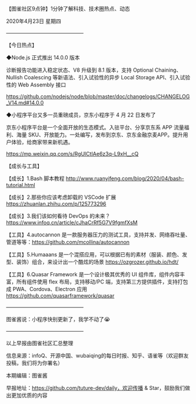 【图雀社区9点钟】1分钟了解科技、技术圈热点、动态



2020年4月23日  星期四



———————————————     



【今日热点】   



 ◆Node.js 正式推出 14.0.0 版本



诊断报告功能进入稳定状态、V8 升级到 8.1 版本，支持 Optional Chaining、Nullish Coalescing 等新语法、引入试验性的异步 Local Storage API、引入试验性的 Web Assembly 接口



https://github.com/nodejs/node/blob/master/doc/changelogs/CHANGELOG_V14.md#14.0.0



 ◆小程序平台又多一员重磅成员，京东小程序于 4 月 22 日发布了



京东小程序平台是一个全面开放的生态模式。入驻平台、分享京东系 APP 流量福利、海量 SKU、开放能力。一处编写，发布到京东、京东金融京麦APP。提升用户体验，给商家带来新机遇。



https://mp.weixin.qq.com/s/RgUlCtIAe6z3q-L9xH__cQ



【成长与工具】   



【成长】1.Bash 脚本教程 http://www.ruanyifeng.com/blog/2020/04/bash-tutorial.html



【成长】2.那些你应该考虑卸载的 VSCode 扩展 https://zhuanlan.zhihu.com/p/125773296



【成长】3.我们该如何看待 DevOps 的未来？https://www.infoq.cn/article/cJhaCrRf5G7V9fgmfXsM



【工具】4.autocannon 是一款服务器压力的测试工具，支持并发、网络吞吐量、管道等等：https://github.com/mcollina/autocannon



【工具】5.Humaaans 是一个混搭应用，可以根据已有的素材（服装、颜色、发型、装饰）组合，来设计出一个酷炫的场景 https://ozgrozer.github.io/hdt/



【工具】6.Quasar Framework 是一个设计极其优秀的 UI 组件库，组件内容丰富，所有组件使用 flex 布局，支持移动/PC 端，支持第三方提供插件，支持打包成 PWA、Cordova、Electron 应用 https://github.com/quasarframework/quasar



——————————————— 



图雀酱说：小程序快别更新了，我学不动了😭



———————————————



以上早报由图雀社区汇总整理   



信息来源：infoQ、开源中国、wubaiqing的每日时报、知乎、语雀等（欢迎群友投稿，我们将为你署名）



本期编辑：图雀酱



早报地址：https://github.com/tuture-dev/daily，欢迎传播 & Star，鼓励我们做出更加优质的内容